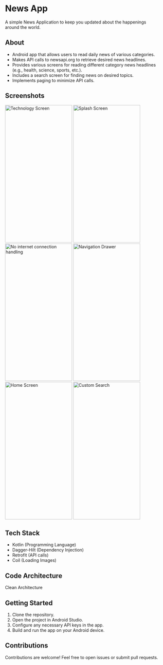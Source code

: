 # News App

A simple News Application to keep you updated about the happenings around the world.

## About

- Android app that allows users to read daily news of various categories.
- Makes API calls to newsapi.org to retrieve desired news headlines.
- Provides various screens for reading different category news headlines (e.g., health, science, sports, etc.).
- Includes a search screen for finding news on desired topics.
- Implements paging to minimize API calls.

## Screenshots

<img src="https://github.com/AnuragProg/News-App/assets/95378716/5373ca4e-48af-4e09-bbb8-425879bed60c" width="220" height="450" alt="Technology Screen"/>
<img src="https://github.com/AnuragProg/News-App/assets/95378716/942aeae6-ee09-4097-8a7a-1e0d72e2ed5c" width="220" height="450" alt="Splash Screen"/>
<img src="https://github.com/AnuragProg/News-App/assets/95378716/88f1462b-3b9e-44cc-9951-da9ee166439a" width="220" height="450" alt="No internet connection handling"/>
<img src="https://github.com/AnuragProg/News-App/assets/95378716/11fe711a-9e26-4133-a0c2-9512b69f56bc" width="220" height="450" alt="Navigation Drawer"/>
<img src="https://github.com/AnuragProg/News-App/assets/95378716/0aa6744f-4710-46c4-b319-b0b0839d69dc" width="220" height="450" alt="Home Screen"/>
<img src="https://github.com/AnuragProg/News-App/assets/95378716/2512f45b-8c6c-4913-b6c3-73a07ee96d3c" width="220" height="450" alt="Custom Search"/>

## Tech Stack

- Kotlin (Programming Language)
- Dagger-Hilt (Dependency Injection)
- Retrofit (API calls)
- Coil (Loading Images)

## Code Architecture

Clean Architecture

## Getting Started

1. Clone the repository.
2. Open the project in Android Studio.
3. Configure any necessary API keys in the app.
4. Build and run the app on your Android device.

## Contributions

Contributions are welcome! Feel free to open issues or submit pull requests.
